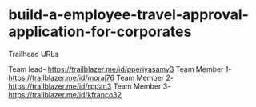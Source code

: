 # build-a-employee-travel-approval-application-for-corporates

Trailhead URLs

Team lead- https://trailblazer.me/id/pperiyasamy3
Team Member 1- https://trailblazer.me/id/moraj76
Team Member 2-https://trailblazer.me/id/rppan3 
Team Member 3-https://trailblazer.me/id/kfranco32 
